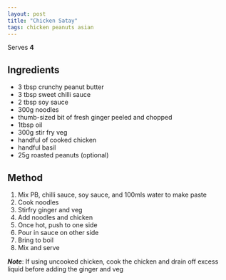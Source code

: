 ```yaml
---
layout: post
title: "Chicken Satay"
tags: chicken peanuts asian
---
```


Serves **4**

## Ingredients

* 3 tbsp crunchy peanut butter
* 3 tbsp sweet chilli sauce
* 2 tbsp soy sauce
* 300g noodles
* thumb-sized bit of fresh ginger peeled and chopped
* 1tbsp oil
* 300g stir fry veg
* handful of cooked chicken
* handful basil
* 25g roasted peanuts (optional)

## Method

1. Mix PB, chilli sauce, soy sauce, and 100mls water to make paste
2. Cook noodles
3. Stirfry ginger and veg
4. Add noodles and chicken
5. Once hot, push to one side
6. Pour in sauce on other side
7. Bring to boil
8. Mix and serve

**_Note_**: If using uncooked chicken, cook the chicken and drain off excess liquid before adding the ginger and veg
